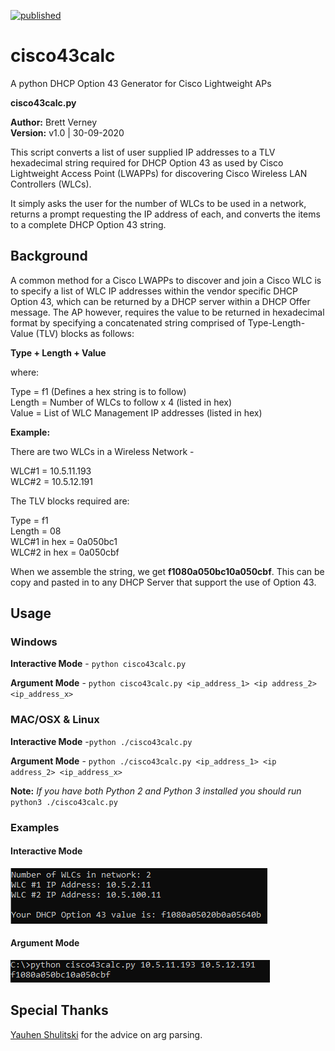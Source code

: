 [![published](https://static.production.devnetcloud.com/codeexchange/assets/images/devnet-published.svg)](https://developer.cisco.com/codeexchange/github/repo/wifiwizardofoz/cisco43calc)
# cisco43calc
A python DHCP Option 43 Generator for Cisco Lightweight APs

**cisco43calc.py**

**Author:** Brett Verney</br>
**Version:** v1.0 | 30-09-2020

This script converts a list of user supplied IP addresses to a TLV hexadecimal string required for DHCP Option 43 as used by Cisco Lightweight Access Point (LWAPPs) for discovering Cisco Wireless LAN Controllers (WLCs).

It simply asks the user for the number of WLCs to be used in a network, returns a prompt requesting the IP address of each, and converts the items to a complete DHCP Option 43 string.

## Background

A common method for a Cisco LWAPPs to discover and join a Cisco WLC is to specify a list of WLC IP addresses within the vendor specific DHCP Option 43, which can be returned by a DHCP server within a DHCP Offer message. The AP however, requires the value to be returned in hexadecimal format by specifying a concatenated string comprised of Type-Length-Value (TLV) blocks as follows:

**Type + Length + Value**

where:

Type = f1 (Defines a hex string is to follow)<br/>
Length = Number of WLCs to follow x 4 (listed in hex)<br/>
Value = List of WLC Management IP addresses (listed in hex)

**Example:**

There are two WLCs in a Wireless Network - 

WLC#1 = 10.5.11.193<br/>
WLC#2 = 10.5.12.191<br/>

The TLV blocks required are:

Type = f1<br/>
Length = 08<br/>
WLC#1 in hex = 0a050bc1<br/>
WLC#2 in hex = 0a050cbf

When we assemble the string, we get **f1080a050bc10a050cbf**. This can be copy and pasted in to any DHCP Server that support the use of Option 43.

## Usage

### Windows

**Interactive Mode** - ```python cisco43calc.py```


**Argument Mode** - ```python cisco43calc.py <ip_address_1> <ip address_2> <ip_address_x>```


### MAC/OSX & Linux

**Interactive Mode** -```python ./cisco43calc.py```

**Argument Mode** - ```python ./cisco43calc.py <ip_address_1> <ip address_2> <ip_address_x>```

**Note:**
*If you have both Python 2 and Python 3 installed you should run* ```python3 ./cisco43calc.py```

### Examples
#### Interactive Mode
![Interactive_Mode_Example](example-interactive_mode.png)

#### Argument Mode
![Argument_Mode_Example](example-argument_mode.png)


## Special Thanks
[Yauhen Shulitski](https://github.com/jsnjack) for the advice on arg parsing.
